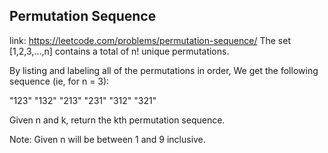 ## Permutation Sequence 
link: <https://leetcode.com/problems/permutation-sequence/>
The set [1,2,3,&#8230;,n] contains a total of n! unique permutations.

By listing and labeling all of the permutations in order,
We get the following sequence (ie, for n = 3):

"123"
"132"
"213"
"231"
"312"
"321"



Given n and k, return the kth permutation sequence.

Note: Given n will be between 1 and 9 inclusive.